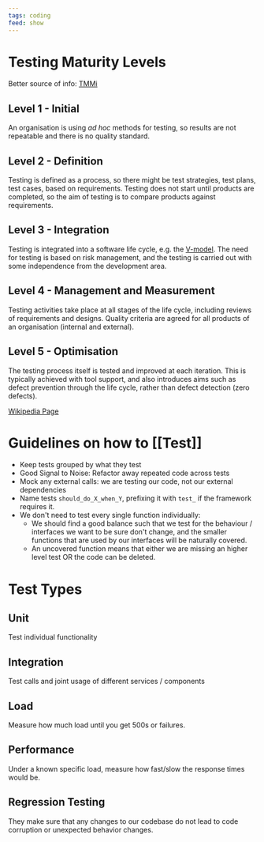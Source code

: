 ```yaml
---
tags: coding
feed: show
---
```


# Testing Maturity Levels
Better source of info: [TMMi](https://www.tmmi.org/tmmi-model/)

## Level 1 - Initial
An organisation is using _ad hoc_ methods for testing, so results are not repeatable and there is no quality standard.

## Level 2 - Definition
Testing is defined as a process, so there might be test strategies, test plans, test cases, based on requirements. Testing does not start until products are completed, so the aim of testing is to compare products against requirements.

## Level 3 - Integration
Testing is integrated into a software life cycle, e.g. the [V-model](https://en.wikipedia.org/wiki/V-Model_(software_development) "V-Model (software development)"). The need for testing is based on risk management, and the testing is carried out with some independence from the development area.

## Level 4 - Management and Measurement
Testing activities take place at all stages of the life cycle, including reviews of requirements and designs. Quality criteria are agreed for all products of an organisation (internal and external).

## Level 5 - Optimisation
The testing process itself is tested and improved at each iteration. This is typically achieved with tool support, and also introduces aims such as defect prevention through the life cycle, rather than defect detection (zero defects).

[Wikipedia Page](https://en.wikipedia.org/wiki/Testing_Maturity_Model)

# Guidelines on how to [[Test]]
- Keep tests grouped by what they test
- Good Signal to Noise: Refactor away repeated code across tests
- Mock any external calls: we are testing our code, not our external dependencies
- Name tests `should_do_X_when_Y`, prefixing it with `test_` if the framework requires it.
- We don't need to test every single function individually:
  - We should find a good balance such that we test for the behaviour / interfaces we want to be sure don't change, and the smaller functions that are used by our interfaces will be naturally covered.
  - An uncovered function means that either we are missing an higher level test OR the code can be deleted.

# Test Types

## Unit
Test individual functionality

## Integration
Test calls and joint usage of different services / components

## Load
Measure how much load until you get 500s or failures.

## Performance
Under a known specific load, measure how fast/slow the response times would be.

## Regression Testing
They make sure that any changes to our codebase do not lead to code corruption or unexpected behavior changes.
